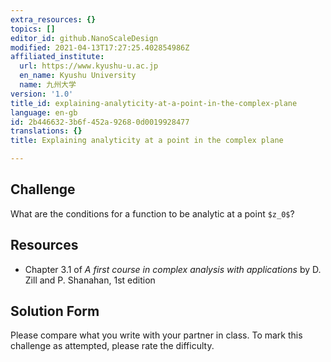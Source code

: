 ```yaml
---
extra_resources: {}
topics: []
editor_id: github.NanoScaleDesign
modified: 2021-04-13T17:27:25.402854986Z
affiliated_institute:
  url: https://www.kyushu-u.ac.jp
  en_name: Kyushu University
  name: 九州大学
version: '1.0'
title_id: explaining-analyticity-at-a-point-in-the-complex-plane
language: en-gb
id: 2b446632-3b6f-452a-9268-0d0019928477
translations: {}
title: Explaining analyticity at a point in the complex plane

---
```


## Challenge
What are the conditions for a function to be analytic at a point `$z_0$`?

## Resources
- Chapter 3.1 of *A first course in complex analysis with applications* by D. Zill and P. Shanahan, 1st edition


## Solution Form
Please compare what you write with your partner in class.
To mark this challenge as attempted, please rate the difficulty.